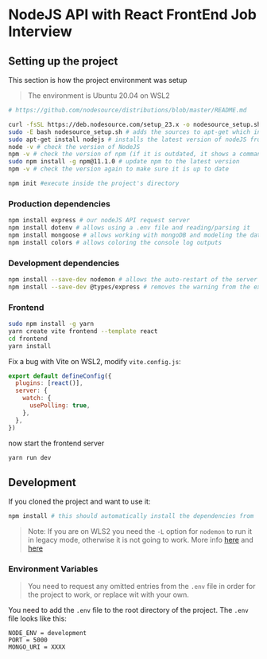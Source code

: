 # NodeJS API with React FrontEnd Job Interview

## Setting up the project

This section is how the project environment was setup

> The environment is Ubuntu 20.04 on WSL2

```bash
# https://github.com/nodesource/distributions/blob/master/README.md

curl -fsSL https://deb.nodesource.com/setup_23.x -o nodesource_setup.sh # retrieve the apt-get source for NodeJS and store it in a file
sudo -E bash nodesource_setup.sh # adds the sources to apt-get which includes the lates version of NodeJS
sudo apt-get install nodejs # installs the latest version of nodeJS from the sources added above
node -v # check the version of NodeJS
npm -v # check the version of npm (if it is outdated, it shows a command that updates it to the latest version)
sudo npm install -g npm@11.1.0 # update npm to the latest version
npm -v # check the version again to make sure it is up to date

npm init #execute inside the project's directory
```

### Production dependencies

```bash
npm install express # our nodeJS API request server
npm install dotenv # allows using a .env file and reading/parsing it
npm install mongoose # allows working with mongoDB and modeling the data/schema
npm install colors # allows coloring the console log outputs
```

### Development dependencies

```bash
npm install --save-dev nodemon # allows the auto-restart of the server on file modification
npm install --save-dev @types/express # removes the warning from the express import
```

### Frontend

```bash
sudo npm install -g yarn
yarn create vite frontend --template react
cd frontend
yarn install
```

Fix a bug with Vite on WSL2, modify `vite.config.js`:

```js
export default defineConfig({
  plugins: [react()],
  server: {
    watch: {
      usePolling: true,
    },
  },
})
```

now start the frontend server

```bash
yarn run dev
```

## Development

If you cloned the project and want to use it:

```bash
npm install # this should automatically install the dependencies from `package.json`
```

> Note: If you are on WLS2 you need the `-L` option for `nodemon` to run it in legacy mode, otherwise it is not going to work. More info [here](https://github.com/microsoft/WSL/issues/4739) and [here](https://github.com/remy/nodemon/issues/1913)

### Environment Variables

> You need to request any omitted entries from the `.env` file in order for the project to work, or replace wit with your own.

You need to add the `.env` file to the root directory of the project. The `.env` file looks like this:

```env
NODE_ENV = development
PORT = 5000
MONGO_URI = XXXX
```
